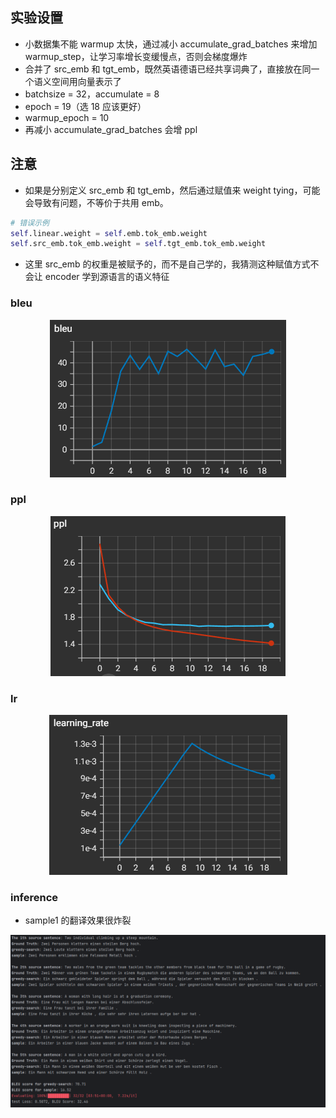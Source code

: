 ## 实验设置
- 小数据集不能 warmup 太快，通过减小 accumulate_grad_batches 来增加 warmup_step，让学习率增长变缓慢点，否则会梯度爆炸
- 合并了 src_emb 和 tgt_emb，既然英语德语已经共享词典了，直接放在同一个语义空间用向量表示了
- batchsize = 32，accumulate = 8
- epoch = 19（选 18 应该更好）
- warmup_epoch = 10
- 再减小 accumulate_grad_batches 会增 ppl

## 注意
- 如果是分别定义 src_emb 和 tgt_emb，然后通过赋值来 weight tying，可能会导致有问题，不等价于共用 emb。

``` python
# 错误示例
self.linear.weight = self.emb.tok_emb.weight
self.src_emb.tok_emb.weight = self.tgt_emb.tok_emb.weight
```
- 这里 src_emb 的权重是被赋予的，而不是自己学的，我猜测这种赋值方式不会让 encoder 学到源语言的语义特征


### bleu
<div style="text-align: center;">
  <img src="./images/bleu.png" alt="bleu" style="width: auto; height: auto;">
</div>

### ppl
<div style="text-align: center;">
  <img src="./images/ppl.png" alt="ppl" style="width: auto; height: auto;">
</div>

### lr
<div style="text-align: center;">
  <img src="./images/lr.png" alt="lr" style="width: auto; height: auto;">
</div>

### inference
- sample1 的翻译效果很炸裂
<div style="text-align: center;">
  <img src="./images/infer.png" alt="infer" style="width: auto; height: auto;">
</div>
